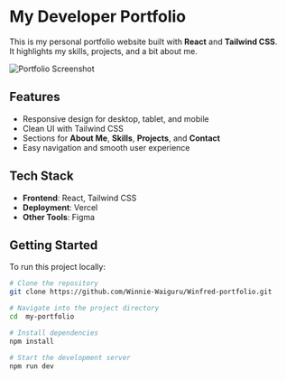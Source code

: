 # My Developer Portfolio

This is my personal portfolio website built with **React** and **Tailwind CSS**.  
It highlights my skills, projects, and a bit about me.

![Portfolio Screenshot](./portfolio-Phone.png)

## Features

- Responsive design for desktop, tablet, and mobile
- Clean UI with Tailwind CSS
- Sections for **About Me**, **Skills**, **Projects**, and **Contact**
- Easy navigation and smooth user experience

## Tech Stack

- **Frontend**: React, Tailwind CSS
- **Deployment**: Vercel
- **Other Tools**: Figma

## Getting Started

To run this project locally:

```bash
# Clone the repository
git clone https://github.com/Winnie-Waiguru/Winfred-portfolio.git

# Navigate into the project directory
cd  my-portfolio

# Install dependencies
npm install

# Start the development server
npm run dev
```
